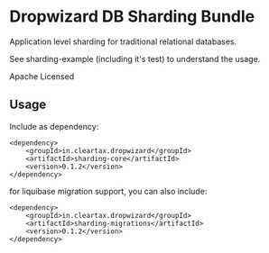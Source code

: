 # Dropwizard DB Sharding Bundle

Application level sharding for traditional relational databases.

See sharding-example (including it's test) to understand the usage.

Apache Licensed

## Usage

Include as dependency:
```
<dependency>
    <groupId>in.cleartax.dropwizard</groupId>
    <artifactId>sharding-core</artifactId>
    <version>0.1.2</version>
</dependency>
```

for liquibase migration support, you can also include:
```
<dependency>
    <groupId>in.cleartax.dropwizard</groupId>
    <artifactId>sharding-migrations</artifactId>
    <version>0.1.2</version>
</dependency>
```

